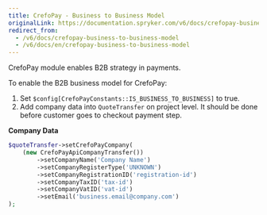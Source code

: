```yaml
---
title: CrefoPay - Business to Business Model
originalLink: https://documentation.spryker.com/v6/docs/crefopay-business-to-business-model
redirect_from:
  - /v6/docs/crefopay-business-to-business-model
  - /v6/docs/en/crefopay-business-to-business-model
---
```


CrefoPay module enables B2B strategy in payments.

To enable the B2B business model for CrefoPay:

1. Set `$config[CrefoPayConstants::IS_BUSINESS_TO_BUSINESS]` to true.
2. Add company data into `QuoteTransfer` on project level. It should be done before customer goes to checkout payment step.

**Company Data**

```php
$quoteTransfer->setCrefoPayCompany(
    (new CrefoPayApiCompanyTransfer())
        ->setCompanyName('Company Name')
        ->setCompanyRegisterType('UNKNOWN')
        ->setCompanyRegistrationID('registration-id')
        ->setCompanyTaxID('tax-id')
        ->setCompanyVatID('vat-id')
        ->setEmail('business.email@company.com')
);
```
